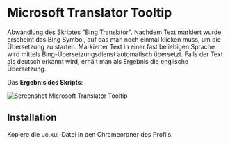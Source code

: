 # Microsoft Translator Tooltip
Abwandlung des Skriptes "Bing Translator". Nachdem Text markiert wurde, erscheint das Bing Symbol, auf das man noch einmal klicken 
muss, um die Übersetzung zu starten.
Markierter Text in einer fast beliebigen Sprache wird mittels Bing-Übersetzungsdienst automatisch übersetzt. Falls der Text als 
deutsch erkannt wird, erhält man als Ergebnis die englische Übersetzung.

Das **Ergebnis des Skripts**:

![Screenshot Microsoft Translator Tooltip](https://github.com/ardiman/userChrome.js/raw/master/microsofttranslatortooltip/scr_microsofttranslatortooltip.png)

## Installation
Kopiere die uc.xul-Datei in den Chromeordner des Profils.
